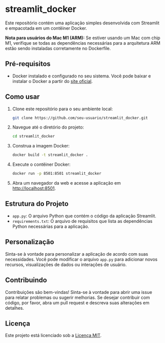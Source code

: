 # streamlit_docker

Este repositório contém uma aplicação simples desenvolvida com Streamlit e empacotada em um contêiner Docker.

**Nota para usuários do Mac M1 (ARM):** Se estiver usando um Mac com chip M1, verifique se todas as dependências necessárias para a arquitetura ARM estão sendo instaladas corretamente no Dockerfile.
    
## Pré-requisitos

- Docker instalado e configurado no seu sistema. Você pode baixar e instalar o Docker a partir do [site oficial](https://www.docker.com/get-started).

## Como usar

1. Clone este repositório para o seu ambiente local:

    ```bash
    git clone https://github.com/seu-usuario/streamlit_docker.git
    ```

2. Navegue até o diretório do projeto:

    ```bash
    cd streamlit_docker
    ```

3. Construa a imagem Docker:

    ```bash
    docker build -t streamlit_docker .
    ```

4. Execute o contêiner Docker:

    ```bash
    docker run -p 8501:8501 streamlit_docker
    ```



5. Abra um navegador da web e acesse a aplicação em [http://localhost:8501](http://localhost:8501).

## Estrutura do Projeto

- `app.py`: O arquivo Python que contém o código da aplicação Streamlit.
- `requirements.txt`: O arquivo de requisitos que lista as dependências Python necessárias para a aplicação.

## Personalização

Sinta-se à vontade para personalizar a aplicação de acordo com suas necessidades. Você pode modificar o arquivo `app.py` para adicionar novos recursos, visualizações de dados ou interações de usuário.

## Contribuindo

Contribuições são bem-vindas! Sinta-se à vontade para abrir uma issue para relatar problemas ou sugerir melhorias. Se desejar contribuir com código, por favor, abra um pull request e descreva suas alterações em detalhes.

## Licença

Este projeto está licenciado sob a [Licença MIT](LICENSE).



